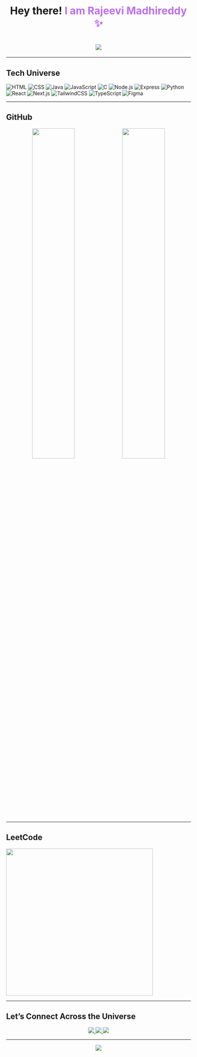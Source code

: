 <!-- Header with Galaxy Vibes -->
<h1 align="center" font-family: 'Fira Code'>
      Hey there! <strong style="color: #BC6FF1;">I am Rajeevi Madhireddy ✨</strong>
</h1>



<h1 align="center">
  <img src="https://readme-typing-svg.demolab.com?font=Fira+Code&pause=1000&color=BC6FF1&center=true&vCenter=true&width=1000&lines=Exploring+Blockchain+and+the+Universe;Fueling+curiosity+one+line+at+a+time..." />
</h1>



---

## Tech Universe

![HTML](https://img.shields.io/badge/HTML5-68507B?style=for-the-badge&logo=html5&logoColor=white)
![CSS](https://img.shields.io/badge/CSS-8D769A?style=for-the-badge&logo=css&logoColor=white)
![Java](https://img.shields.io/badge/Java-28193D?style=for-the-badge&logo=java&logoColor=white)
![JavaScript](https://img.shields.io/badge/JavaScript-68507B?style=for-the-badge&logo=javascript&logoColor=white)
![C](https://img.shields.io/badge/C-46315C?style=for-the-badge&logo=logoColor=white)
![Node.js](https://img.shields.io/badge/Node.js-28193D?style=for-the-badge&logo=nodedotjs&logoColor=white)
![Express](https://img.shields.io/badge/Express-46315C?style=for-the-badge&logo=express&logoColor=white)
![Python](https://img.shields.io/badge/Python-8D769A?style=for-the-badge&logo=python&logoColor=white)
![React](https://img.shields.io/badge/React-28193D?style=for-the-badge&logo=react&logoColor=white)
![Next.js](https://img.shields.io/badge/Next.js-000000?style=for-the-badge&logo=nextdotjs&logoColor=white)
![TailwindCSS](https://img.shields.io/badge/TailwindCSS-46315C?style=for-the-badge&logo=tailwind-css&logoColor=white)
![TypeScript](https://img.shields.io/badge/TypeScript-8D769A?style=for-the-badge&logo=typescript&logoColor=white)
![Figma](https://img.shields.io/badge/Figma-28193D?style=for-the-badge&logo=figma&logoColor=white)

---

## GitHub 

<p align="center">
  <img src="https://github-readme-stats.vercel.app/api?username=rajeevi05&show_icons=true&theme=tokyonight&hide_border=true&bg_color=11001C&title_color=DA70D6&icon_color=BC6FF1&text_color=E0B0FF" width="48%" />
  <img src="https://github-readme-streak-stats.herokuapp.com?user=rajeevi05&theme=tokyonight&hide_border=true&ring=DA70D6&fire=BC6FF1&currStreakLabel=FFB6C1&background=11001C" width="48%" />
</p>


---

## LeetCode 

 <p >
  <img src="https://leetcard.jacoblin.cool/Rajeevi_Madhireddy?ext=heatmap&theme=dark&font=Fira+Code&bg=000000&border_radius=15&title_color=DDA0FF&heatmap=purple&icon_color=BC6FF1&text_color=E0B0FF" width="400px" />
</p>



---

## Let’s Connect Across the Universe

<p align="center">
  <a href="https://www.linkedin.com/in/rajeevi-madhireddy-064a292a5/" target="_blank">
    <img src="https://img.shields.io/badge/LinkedIn-68507B?style=for-the-badge&logo=linkedin&logoColor=white" />
  </a>
  <a href="mailto:rajeevimadhireddy@gmail.com">
    <img src="https://img.shields.io/badge/Gmail-8D769A?style=for-the-badge&logo=gmail&logoColor=white" />
  </a>
  <a href="https://leetcode.com/Rajeevi_Madhireddy/" target="_blank">
    <img src="https://img.shields.io/badge/LeetCode-46315C?style=for-the-badge&logo=leetcode&logoColor=white" />
  </a>
</p>

---

<p align="center">
  <img src="https://komarev.com/ghpvc/?username=rajeevi05&color=BC6FF1&style=flat-square" />
</p>
